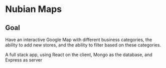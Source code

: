 # Nubian Maps

## Goal


Have  an interactive Google Map with different business categories, the ability to add new stores, and the ability to filter based on these categories. 

A full stack app, using React on the client, Mongo as the database, and Express as server